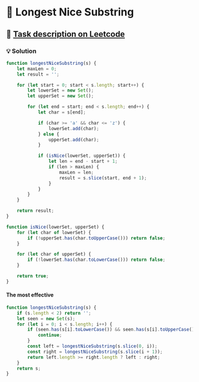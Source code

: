 # 📝 Longest Nice Substring

## 🔗 [Task description on Leetcode](https://leetcode.com/problems/longest-nice-substring/description/?envType=problem-list-v2&envId=sliding-window)

### 💡 Solution

```js
function longestNiceSubstring(s) {
	let maxLen = 0;
	let result = '';

	for (let start = 0; start < s.length; start++) {
		let lowerSet = new Set();
		let upperSet = new Set();

		for (let end = start; end < s.length; end++) {
			let char = s[end];

			if (char >= 'a' && char <= 'z') {
				lowerSet.add(char);
			} else {
				upperSet.add(char);
			}

			if (isNice(lowerSet, upperSet)) {
				let len = end - start + 1;
				if (len > maxLen) {
					maxLen = len;
					result = s.slice(start, end + 1);
				}
			}
		}
	}

	return result;
}

function isNice(lowerSet, upperSet) {
	for (let char of lowerSet) {
		if (!upperSet.has(char.toUpperCase())) return false;
	}

	for (let char of upperSet) {
		if (!lowerSet.has(char.toLowerCase())) return false;
	}

	return true;
}
```

#### The most effective

```js
function longestNiceSubstring(s) {
	if (s.length < 2) return '';
	let seen = new Set(s);
	for (let i = 0; i < s.length; i++) {
		if (seen.has(s[i].toLowerCase()) && seen.has(s[i].toUpperCase())) {
			continue;
		}
		const left = longestNiceSubstring(s.slice(0, i));
		const right = longestNiceSubstring(s.slice(i + 1));
		return left.length >= right.length ? left : right;
	}
	return s;
}
```
